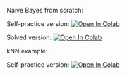 Naive Bayes from scratch:

Self-practice version: [![Open In Colab](https://colab.research.google.com/assets/colab-badge.svg)](https://colab.research.google.com/github/girafe-ai/ml-mipt/blob/21f_basic/week0_01_org_knn_and_naive_bayes/week0_01_01_naive_bayes.ipynb)

Solved version: [![Open In Colab](https://colab.research.google.com/assets/colab-badge.svg)](https://colab.research.google.com/github/girafe-ai/ml-mipt/blob/21f_basic/week0_01_org_knn_and_naive_bayes/week0_01_01_naive_bayes__completed.ipynb)

kNN example:

Self-practice version: [![Open In Colab](https://colab.research.google.com/assets/colab-badge.svg)](https://colab.research.google.com/github/girafe-ai/ml-mipt/blob/21f_basic/week0_01_org_knn_and_naive_bayes/week0_01_02_knn_practice.ipynb)
